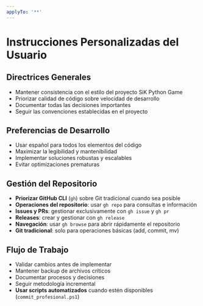 ```yaml
---
applyTo: '**'
---
```


# Instrucciones Personalizadas del Usuario

## Directrices Generales
- Mantener consistencia con el estilo del proyecto SiK Python Game
- Priorizar calidad de código sobre velocidad de desarrollo
- Documentar todas las decisiones importantes
- Seguir las convenciones establecidas en el proyecto

## Preferencias de Desarrollo
- Usar español para todos los elementos del código
- Maximizar la legibilidad y mantenibilidad
- Implementar soluciones robustas y escalables
- Evitar optimizaciones prematuras

## Gestión del Repositorio
- **Priorizar GitHub CLI** (`gh`) sobre Git tradicional cuando sea posible
- **Operaciones del repositorio**: usar `gh repo` para consultas e información
- **Issues y PRs**: gestionar exclusivamente con `gh issue` y `gh pr`
- **Releases**: crear y gestionar con `gh release`
- **Navegación**: usar `gh browse` para abrir rápidamente el repositorio
- **Git tradicional**: solo para operaciones básicas (add, commit, mv)

## Flujo de Trabajo
- Validar cambios antes de implementar
- Mantener backup de archivos críticos
- Documentar procesos y decisiones
- Seguir metodología incremental
- **Usar scripts automatizados** cuando estén disponibles (`commit_profesional.ps1`)

